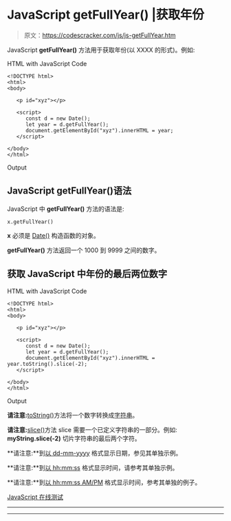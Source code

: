 # JavaScript getFullYear() |获取年份

> 原文：<https://codescracker.com/js/js-getFullYear.htm>

JavaScript **getFullYear()** 方法用于获取年份(以 XXXX 的形式)。例如:

HTML with JavaScript Code

```
<!DOCTYPE html>
<html>
<body>

   <p id="xyz"></p>

   <script>
      const d = new Date();
      let year = d.getFullYear();
      document.getElementById("xyz").innerHTML = year;
   </script>

</body>
</html>
```

Output

## JavaScript getFullYear()语法

JavaScript 中 **getFullYear()** 方法的语法是:

```
x.getFullYear()
```

**x** 必须是 [Date()](/js/js-date-constructor.htm) 构造函数的对象。

**getFullYear()** 方法返回一个 1000 到 9999 之间的数字。

## 获取 JavaScript 中年份的最后两位数字

HTML with JavaScript Code

```
<!DOCTYPE html>
<html>
<body>

   <p id="xyz"></p>

   <script>
      const d = new Date();
      let year = d.getFullYear();
      document.getElementById("xyz").innerHTML = year.toString().slice(-2);
   </script>

</body>
</html>
```

Output

**请注意:**[toString()](/js/js-number-toString.htm)方法将一个数字转换成[字符串](/js/js-strings.htm)。

**请注意:**[slice()](/js/js-slice-string.htm)方法 slice 需要一个已定义字符串的一部分。例如: **myString.slice(-2)** 切片字符串的最后两个字符。

**请注意:**到[以 dd-mm-yyyy](/js/js-dates.htm#b) 格式显示日期，参见其单独示例。

**请注意:**到[以 hh:mm:ss](/js/js-dates.htm#c) 格式显示时间，请参考其单独示例。

**请注意:**到[以 hh:mm:ss AM/PM](/js/js-dates.htm#d) 格式显示时间，参考其单独的例子。

[JavaScript 在线测试](/exam/showtest.php?subid=6)

* * *

* * *